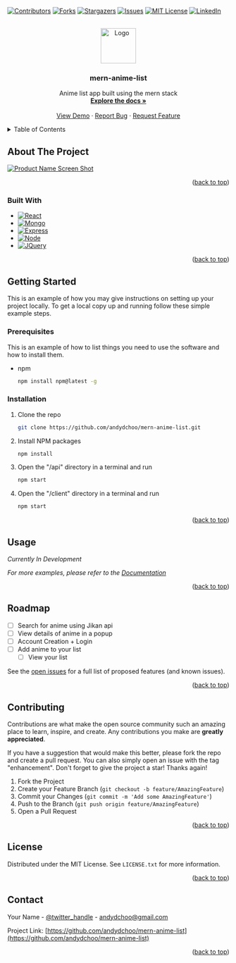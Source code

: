 <!-- Improved compatibility of back to top link: See: https://github.com/othneildrew/Best-README-Template/pull/73 -->
<a name="readme-top"></a>
<!--
*** Thanks for checking out the Best-README-Template. If you have a suggestion
*** that would make this better, please fork the repo and create a pull request
*** or simply open an issue with the tag "enhancement".
*** Don't forget to give the project a star!
*** Thanks again! Now go create something AMAZING! :D
-->



<!-- PROJECT SHIELDS -->
<!--
*** I'm using markdown "reference style" links for readability.
*** Reference links are enclosed in brackets [ ] instead of parentheses ( ).
*** See the bottom of this document for the declaration of the reference variables
*** for contributors-url, forks-url, etc. This is an optional, concise syntax you may use.
*** https://www.markdownguide.org/basic-syntax/#reference-style-links
-->
[![Contributors][contributors-shield]][contributors-url]
[![Forks][forks-shield]][forks-url]
[![Stargazers][stars-shield]][stars-url]
[![Issues][issues-shield]][issues-url]
[![MIT License][license-shield]][license-url]
[![LinkedIn][linkedin-shield]][linkedin-url]



<!-- PROJECT LOGO -->
<br />
<div align="center">
  <a href="https://github.com/andydchoo/mern-anime-list">
    <img src="images/logo.png" alt="Logo" width="80" height="80">
  </a>

<h3 align="center">mern-anime-list</h3>

  <p align="center">
    Anime list app built using the mern stack
    <br />
    <a href="https://github.com/andydchoo/mern-anime-list"><strong>Explore the docs »</strong></a>
    <br />
    <br />
    <a href="https://github.com/andydchoo/mern-anime-list">View Demo</a>
    ·
    <a href="https://github.com/andydchoo/mern-anime-list/issues">Report Bug</a>
    ·
    <a href="https://github.com/andydchoo/mern-anime-list/issues">Request Feature</a>
  </p>
</div>



<!-- TABLE OF CONTENTS -->
<details>
  <summary>Table of Contents</summary>
  <ol>
    <li>
      <a href="#about-the-project">About The Project</a>
      <ul>
        <li><a href="#built-with">Built With</a></li>
      </ul>
    </li>
    <li>
      <a href="#getting-started">Getting Started</a>
      <ul>
        <li><a href="#prerequisites">Prerequisites</a></li>
        <li><a href="#installation">Installation</a></li>
      </ul>
    </li>
    <li><a href="#usage">Usage</a></li>
    <li><a href="#roadmap">Roadmap</a></li>
    <li><a href="#contributing">Contributing</a></li>
    <li><a href="#license">License</a></li>
    <li><a href="#contact">Contact</a></li>
    <li><a href="#acknowledgments">Acknowledgments</a></li>
  </ol>
</details>



<!-- ABOUT THE PROJECT -->
## About The Project

[![Product Name Screen Shot][product-screenshot]](https://example.com)

<p align="right">(<a href="#readme-top">back to top</a>)</p>



### Built With

* [![React][React.js]][React-url]
* [![Mongo][Mongodb]][Mongo-url]
* [![Express][Express.js]][Express-url]
* [![Node][Node.js]][Node-url]
* [![JQuery][JQuery.com]][JQuery-url]

<p align="right">(<a href="#readme-top">back to top</a>)</p>



<!-- GETTING STARTED -->
## Getting Started

This is an example of how you may give instructions on setting up your project locally.
To get a local copy up and running follow these simple example steps.

### Prerequisites

This is an example of how to list things you need to use the software and how to install them.
* npm
  ```sh
  npm install npm@latest -g
  ```

### Installation

1. Clone the repo
   ```sh
   git clone https://github.com/andydchoo/mern-anime-list.git
   ```
2. Install NPM packages
   ```sh
   npm install
   ```
3. Open the "/api" directory in a terminal and run
   ```sh
   npm start
   ```
4. Open the "/client" directory in a terminal and run
   ```sh
   npm start
   ```

<p align="right">(<a href="#readme-top">back to top</a>)</p>



<!-- USAGE EXAMPLES -->
## Usage

*Currently In Development*

_For more examples, please refer to the [Documentation](https://example.com)_

<p align="right">(<a href="#readme-top">back to top</a>)</p>



<!-- ROADMAP -->
## Roadmap

- [ ] Search for anime using Jikan api
- [ ] View details of anime in a popup
- [ ] Account Creation + Login
- [ ] Add anime to your list
  - [ ] View your list

See the [open issues](https://github.com/andydchoo/mern-anime-list/issues) for a full list of proposed features (and known issues).

<p align="right">(<a href="#readme-top">back to top</a>)</p>



<!-- CONTRIBUTING -->
## Contributing

Contributions are what make the open source community such an amazing place to learn, inspire, and create. Any contributions you make are **greatly appreciated**.

If you have a suggestion that would make this better, please fork the repo and create a pull request. You can also simply open an issue with the tag "enhancement".
Don't forget to give the project a star! Thanks again!

1. Fork the Project
2. Create your Feature Branch (`git checkout -b feature/AmazingFeature`)
3. Commit your Changes (`git commit -m 'Add some AmazingFeature'`)
4. Push to the Branch (`git push origin feature/AmazingFeature`)
5. Open a Pull Request

<p align="right">(<a href="#readme-top">back to top</a>)</p>



<!-- LICENSE -->
## License

Distributed under the MIT License. See `LICENSE.txt` for more information.

<p align="right">(<a href="#readme-top">back to top</a>)</p>



<!-- CONTACT -->
## Contact

Your Name - [@twitter_handle](https://twitter.com/twitter_handle) - andydchoo@gmail.com

Project Link: [https://github.com/andydchoo/mern-anime-list](https://github.com/andydchoo/mern-anime-list)

<p align="right">(<a href="#readme-top">back to top</a>)</p>

<!-- MARKDOWN LINKS & IMAGES -->
<!-- https://www.markdownguide.org/basic-syntax/#reference-style-links -->
[contributors-shield]: https://img.shields.io/github/contributors/andydchoo/mern-anime-list.svg?style=for-the-badge
[contributors-url]: https://github.com/andydchoo/mern-anime-list/graphs/contributors
[forks-shield]: https://img.shields.io/github/forks/andydchoo/mern-anime-list.svg?style=for-the-badge
[forks-url]: https://github.com/andydchoo/mern-anime-list/network/members
[stars-shield]: https://img.shields.io/github/stars/andydchoo/mern-anime-list.svg?style=for-the-badge
[stars-url]: https://github.com/andydchoo/mern-anime-list/stargazers
[issues-shield]: https://img.shields.io/github/issues/andydchoo/mern-anime-list.svg?style=for-the-badge
[issues-url]: https://github.com/andydchoo/mern-anime-list/issues
[license-shield]: https://img.shields.io/github/license/andydchoo/mern-anime-list.svg?style=for-the-badge
[license-url]: https://github.com/andydchoo/mern-anime-list/blob/master/LICENSE.txt
[linkedin-shield]: https://img.shields.io/badge/-LinkedIn-black.svg?style=for-the-badge&logo=linkedin&colorB=555
[linkedin-url]: https://linkedin.com/in/andychoo
[product-screenshot]: images/screenshot.png
[Next.js]: https://img.shields.io/badge/next.js-000000?style=for-the-badge&logo=nextdotjs&logoColor=white
[Next-url]: https://nextjs.org/
[React.js]: https://img.shields.io/badge/React-20232A?style=for-the-badge&logo=react&logoColor=61DAFB
[React-url]: https://reactjs.org/
[Mongodb]: https://img.shields.io/badge/MongoDB-4EA94B?style=for-the-badge&logo=mongodb&logoColor=white
[Mongo-url]: https://www.mongodb.com/
[Express.js]: https://img.shields.io/badge/Express.js-404D59?style=for-the-badge
[Express-url]: https://expressjs.com/
[Node.js]: https://img.shields.io/badge/Node.js-43853D?style=for-the-badge&logo=node.js&logoColor=white
[Node-url]: https://nodejs.org/en/
[JQuery.com]: https://img.shields.io/badge/jQuery-0769AD?style=for-the-badge&logo=jquery&logoColor=white
[JQuery-url]: https://jquery.com